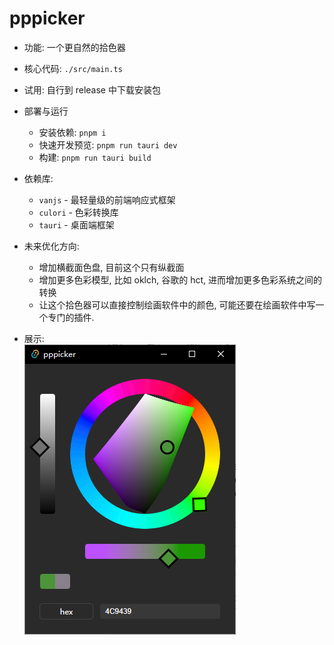 # pppicker
 
- 功能: 一个更自然的拾色器

- 核心代码: `./src/main.ts`

- 试用: 自行到 release 中下载安装包

- 部署与运行
  - 安装依赖: `pnpm i`
  - 快速开发预览: `pnpm run tauri dev`
  - 构建: `pnpm run tauri build`
  
- 依赖库:
  - `vanjs` - 最轻量级的前端响应式框架
  - `culori` - 色彩转换库
  - `tauri` - 桌面端框架


- 未来优化方向:
  - 增加横截面色盘, 目前这个只有纵截面
  - 增加更多色彩模型, 比如 oklch, 谷歌的 hct, 进而增加更多色彩系统之间的转换
  - 让这个拾色器可以直接控制绘画软件中的颜色, 可能还要在绘画软件中写一个专门的插件.

- 展示:  
![图片](./pic/1.png)
